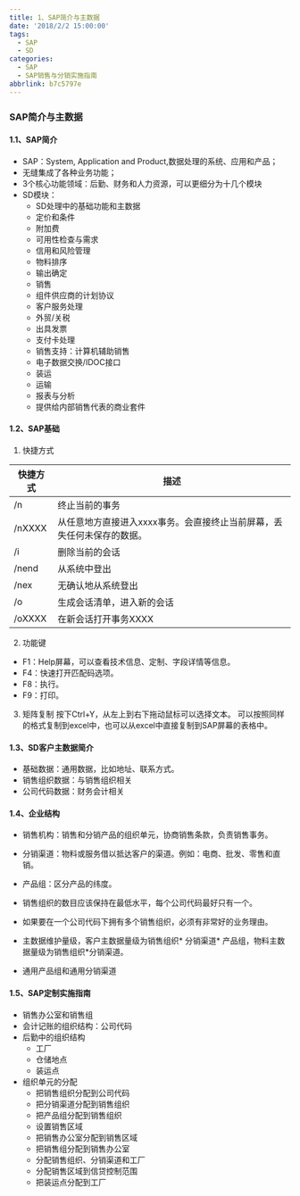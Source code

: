 ```yaml
---
title: 1、SAP简介与主数据
date: '2018/2/2 15:00:00'
tags:
  - SAP
  - SD
categories:
  - SAP
  - SAP销售与分销实施指南
abbrlink: b7c5797e
---
```

### SAP简介与主数据

#### 1.1、SAP简介
* SAP：System, Application and Product,数据处理的系统、应用和产品；
* 无缝集成了各种业务功能；
* 3个核心功能领域：后勤、财务和人力资源，可以更细分为十几个模块
* SD模块：
    * SD处理中的基础功能和主数据
    * 定价和条件
    * 附加费
    * 可用性检查与需求
    * 信用和风险管理
    * 物料排序
    * 输出确定
    * 销售
    * 组件供应商的计划协议
    * 客户服务处理
    * 外贸/关税
    * 出具发票
    * 支付卡处理
    * 销售支持：计算机辅助销售
    * 电子数据交换/IDOC接口
    * 装运
    * 运输
    * 报表与分析
    * 提供给内部销售代表的商业套件


#### 1.2、SAP基础

1. 快捷方式


|快捷方式|描述|
|-|-|
|/n|终止当前的事务|
|/nXXXX|从任意地方直接进入xxxx事务。会直接终止当前屏幕，丢失任何未保存的数据。|
|/i|删除当前的会话|
|/nend|从系统中登出|
|/nex|无确认地从系统登出|
|/o|生成会话清单，进入新的会话|
|/oXXXX|在新会话打开事务XXXX|

2. 功能键
* F1：Help屏幕，可以查看技术信息、定制、字段详情等信息。
* F4：快速打开匹配码选项。
* F8：执行。
* F9：打印。


3. 矩阵复制
按下Ctrl+Y，从左上到右下拖动鼠标可以选择文本。
可以按照同样的格式复制到excel中，也可以从excel中直接复制到SAP屏幕的表格中。

#### 1.3、SD客户主数据简介

* 基础数据：通用数据，比如地址、联系方式。
* 销售组织数据：与销售组织相关
* 公司代码数据：财务会计相关

#### 1.4、企业结构
* 销售机构：销售和分销产品的组织单元，协商销售条款，负责销售事务。
* 分销渠道：物料或服务借以抵达客户的渠道。例如：电商、批发、零售和直销。
* 产品组：区分产品的纬度。

* 销售组织的数目应该保持在最低水平，每个公司代码最好只有一个。
* 如果要在一个公司代码下拥有多个销售组织，必须有非常好的业务理由。
* 主数据维护量级，客户主数据量级为销售组织* 分销渠道* 产品组，物料主数据量级为销售组织*分销渠道。
* 通用产品组和通用分销渠道


#### 1.5、SAP定制实施指南
* 销售办公室和销售组
* 会计记账的组织结构：公司代码
* 后勤中的组织结构
    * 工厂
    * 仓储地点
    * 装运点
* 组织单元的分配
    * 把销售组织分配到公司代码
    * 把分销渠道分配到销售组织
    * 把产品组分配到销售组织
    * 设置销售区域
    * 把销售办公室分配到销售区域
    * 把销售组分配到销售办公室
    * 分配销售组织、分销渠道和工厂
    * 分配销售区域到信贷控制范围
    * 把装运点分配到工厂

